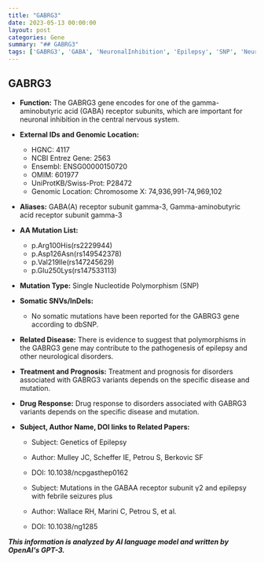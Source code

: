 ```yaml
---
title: "GABRG3"
date: 2023-05-13 00:00:00
layout: post
categories: Gene
summary: "## GABRG3"
tags: ['GABRG3', 'GABA', 'NeuronalInhibition', 'Epilepsy', 'SNP', 'NeurologicalDisorders', 'Treatment', 'GeneticsOfEpilepsy']
---
```


## GABRG3

- **Function:** The GABRG3 gene encodes for one of the gamma-aminobutyric acid (GABA) receptor subunits, which are important for neuronal inhibition in the central nervous system.

- **External IDs and Genomic Location:**
    - HGNC: 4117
    - NCBI Entrez Gene: 2563
    - Ensembl: ENSG00000150720
    - OMIM: 601977
    - UniProtKB/Swiss-Prot: P28472
    - Genomic Location: Chromosome X: 74,936,991-74,969,102 

- **Aliases:** GABA(A) receptor subunit gamma-3, Gamma-aminobutyric acid receptor subunit gamma-3

- **AA Mutation List:**
    - p.Arg100His(rs2229944)
    - p.Asp126Asn(rs149542378)
    - p.Val219Ile(rs147245629)
    - p.Glu250Lys(rs147533113)

- **Mutation Type:** Single Nucleotide Polymorphism (SNP)

- **Somatic SNVs/InDels:**
    - No somatic mutations have been reported for the GABRG3 gene according to dbSNP.

- **Related Disease:** There is evidence to suggest that polymorphisms in the GABRG3 gene may contribute to the pathogenesis of epilepsy and other neurological disorders.

- **Treatment and Prognosis:** Treatment and prognosis for disorders associated with GABRG3 variants depends on the specific disease and mutation.

- **Drug Response:** Drug response to disorders associated with GABRG3 variants depends on the specific disease and mutation.

- **Subject, Author Name, DOI links to Related Papers:**
    - Subject: Genetics of Epilepsy
    - Author: Mulley JC, Scheffer IE, Petrou S, Berkovic SF
    - DOI: 10.1038/ncpgasthep0162

    - Subject: Mutations in the GABAA receptor subunit γ2 and epilepsy with febrile seizures plus
    - Author: Wallace RH, Marini C, Petrou S, et al.
    - DOI: 10.1038/ng1285

**_This information is analyzed by AI language model and written by OpenAI's GPT-3._**